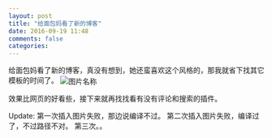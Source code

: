 ```yaml
---
layout: post
title: "给面包妈看了新的博客"
date: 2016-09-19 11:48
comments: false
categories:
---
```


给面包妈看了新的博客，真没有想到，她还蛮喜欢这个风格的，那我就省下找其它模板的时间了。
<img src="{{ site.url }}Emoticons/2016-09-19-给面包妈看了新的博客.jpg" alt="图片名称" align="center" />

效果比网页的好看些，接下来就再找找看有没有评论和搜索的插件。

Update:
第一次插入图片失败，那边说编译不过。
第二次插入图片失败，编译过了，不过路径不对。
第三次。。
